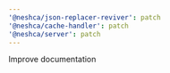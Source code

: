 ```yaml
---
'@neshca/json-replacer-reviver': patch
'@neshca/cache-handler': patch
'@neshca/server': patch
---
```


Improve documentation
